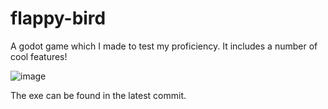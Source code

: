 # flappy-bird

A godot game which I made to test my proficiency. It includes a number of cool features!


![image](https://github.com/user-attachments/assets/ddb754cd-8628-4b62-b7bb-c922baa9bdf8)

The exe can be found in the latest commit.
